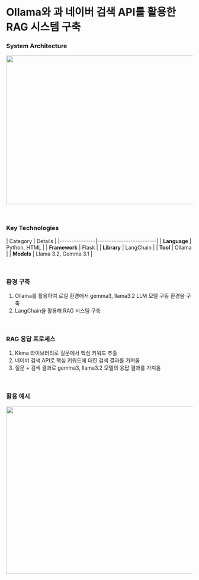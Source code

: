 <h1>Ollama와 과 네이버 검색 API를 활용한 RAG 시스템 구축</h1>

<h3>System Architecture</h3>
<img src="https://github.com/user-attachments/assets/294655b5-40b1-4c1c-bd05-115137fa99e0" width="800" height="400"/>

</br><h3>Key Technologies</h3>
| Category      | Details                 |
|---------------|-------------------------|
| **Language**  | Python, HTML            |
| **Framework** | Flask                   |
| **Library**   | LangChain               |
| **Tool**      | Ollama                  |
| **Models**    | Llama 3.2, Gemma 3.1    |

</br><h3>환경 구축</h3>
1. Ollama를 활용하여 로컬 환경에서 gemma3, llama3.2 LLM 모델 구동 환경을 구축</br>
2. LangChain을 활용해 RAG 시스템 구축

</br><h3>RAG 응답 프로세스</h3>
1. Kkma 라이브러리로 질문에서 핵심 키워드 추출 </br>
2. 네이버 검색 API로 핵심 키워드에 대한 검색 결과를 가져옴 </br>
3. 질문 + 검색 결과로 gemma3, llama3.2 모델의 응답 결과를 가져옴 </br>

</br><h3>활용 예시</h3>
<img src="https://github.com/user-attachments/assets/6eb7ffb5-af21-4396-8711-1e2b106cb899" width="700" height="450"/>
